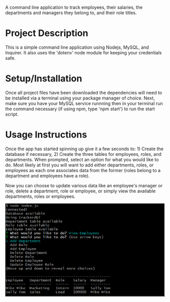 A command line application to track employees, their salaries, the departments and managers they belong to, and their role titles.

# Project Description

This is a simple command line application using Nodejs, MySQL, and Inquirer. It also uses the 'dotenv' node module for keeping your credentials safe.

# Setup/Installation

Once all project files have been downloaded the dependencies will need to be installed via a terminal using your package manager of choice. Next, make sure you have your MySQL service runnning then in your terminal run the command necessary (if using npm, type 'npm start') to run the start script.

# Usage Instructions

Once the app has started spinning up give it a few seconds to: 1) Create the database if necessary, 2) Create the three tables for employees, roles, and departments. When prompted, select an option for what you would like to do. Most likely at first you will want to add either departments, roles, or employees as each one associates data from the former (roles belong to a department and employees have a role).

Now you can choose to update various data like an employee's manager or role, delete a department, role or employee, or simply view the available departments, roles or employees.

<img src="./assets/example.png">